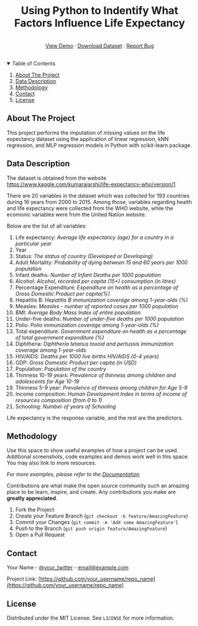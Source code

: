 
<!-- PROJECT LOGO -->
<br />

  <h1 align="center">Using Python to Indentify What Factors Influence Life Expectancy</h1>

<p align="center">
  <br /> 
    <a href="https://github.com/othneildrew/Best-README-Template">View Demo</a>
    ·
    <a href="https://github.com/othneildrew/Best-README-Template/issues">Download Dataset</a>
    ·
    <a href="https://github.com/mophan/Python-What-Factors-Influence-Life-Expectancy/issues">Report Bug</a>
<br />
<br />  
  </p>
</p>



<!-- TABLE OF CONTENTS -->
<details open="open">
  <summary>Table of Contents</summary>
  <ol>
    <li>
      <a href="#about-the-project">About The Project</a>
    </li>
    <li>
      <a href="#data-description">Data Description</a>
    </li>
    <li><a href="#methodology">Methodology</a></li>
    <li><a href="#contact">Contact</a></li>
    <li><a href="#license">License</a></li>
  </ol>
</details>



<!-- ABOUT THE PROJECT -->
## About The Project

This project performs the imputation of missing values on the life expectancy dataset using the application of linear regression, kNN regression, and MLP regression models in Python with scikit-learn package.   


<!-- DATA DESCRIPTION -->
## Data Description

The dataset is obtained from the website https://www.kaggle.com/kumarajarshi/life-expectancy-who/version/1


There are 20 variables in the dataset which was collected for 193 countries during 16 years from 2000 to 2015. Among those, variables regarding health and life expectancy were collected from the WHO website, while the ecomonic variables were from the United Nation website.

Below are the list of all variables:

1. Life expectancy:           _Average life expectancy (age) for a country in a particular year_
2. Year
3. Status:                    _The status of country (Developed or Developing)_ 
4. Adult Mortality:           _Probability of dying between 15 and 60 years per 1000 population_
5. Infant deaths:             _Number of Infant Deaths per 1000 population_
6. Alcohol:                   _Alcohol, recorded per capita (15+) consumption (in litres)_
7. Percentage Expenditure:    _Expenditure on health as a percentage of Gross Domestic Product per capita(%)_
8. Hepatitis B:               _Hepatitis B immunization coverage among 1-year-olds (%)_
9. Measles:                   _Measles - number of reported cases per 1000 population_
10. BMI:                      _Average Body Mass Index of entire population_
11. Under-five deaths:        _Number of under-five deaths per 1000 population_
12. Polio:                    _Polio immunization coverage among 1-year-olds (%)_
13. Total expenditure:        _Government expenditure on health as a percentage of total government expenditure (%)_
14. Diphtheria:               _Diphtheria tetanus toxoid and pertussis immunization coverage among 1-year-olds_
15. HIV/AIDS:                 _Deaths per 1000 live births HIV/AIDS (0-4 years)_
16. GDP:                      _Gross Domestic Product per capita (in USD)_
17. Population:               _Population of the country_
18. Thinness 10-19 years:     _Prevalence of thinness among children and adolescents for Age 10-19_ 
19. Thinness 5-9 year:        _Prevalence of thinness among children for Age 5-9_
20. Income composition:       _Human Development Index in terms of income of resources composition (from 0 to 1)_
21. Schooling:                _Number of years of Schooling_

Life expectancy is the response variable, and the rest are the predictors.

<!-- METHODOLOGY -->
## Methodology

Use this space to show useful examples of how a project can be used. Additional screenshots, code examples and demos work well in this space. You may also link to more resources.

_For more examples, please refer to the [Documentation](https://example.com)_


Contributions are what make the open source community such an amazing place to be learn, inspire, and create. Any contributions you make are **greatly appreciated**.

1. Fork the Project
2. Create your Feature Branch (`git checkout -b feature/AmazingFeature`)
3. Commit your Changes (`git commit -m 'Add some AmazingFeature'`)
4. Push to the Branch (`git push origin feature/AmazingFeature`)
5. Open a Pull Request


<!-- CONTACT -->
## Contact

Your Name - [@your_twitter](https://twitter.com/your_username) - email@example.com

Project Link: [https://github.com/your_username/repo_name](https://github.com/your_username/repo_name)



<!-- LICENSE -->
## License

Distributed under the MIT License. See `LICENSE` for more information.




<!-- MARKDOWN LINKS & IMAGES -->
<!-- https://www.markdownguide.org/basic-syntax/#reference-style-links -->
